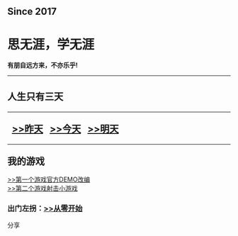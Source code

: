 ## Since 2017
<html>
<head>
<meta charset="utf-8">
<title>思无涯的主页</title>
</head>

<body>
<h1>思无涯，学无涯</h1> 
<b>有朋自远方来，不亦乐乎!</b><hr/><h2>人生只有三天<hr/>
&nbsp;&nbsp;<a href="html\news.html">>>昨天</a>
&nbsp;&nbsp;<a href="html\my.html">>>今天</a>
&nbsp;&nbsp;<a href="html\study.html">>>明天</a>
<hr/>我的游戏</h2>
<a href="game\first game\start_project-release-signed.rar">>>第一个游戏官方DEMO改编</a>
<br>
<a href="game\second game\hello_world2-release-signed.apk">>>第二个游戏射击小游戏</a>
<h3>出门左拐：<a href="http://106.55.33.154">>>从零开始</a>
</h3>


<script type="text/javascript">
 window.onload = function() {
  var show = document.getElementById("show");
  setInterval(function() {
   var time = new Date();
   // 程序计时的月从0开始取值后+1
   var m = time.getMonth() + 1;
   var t = time.getFullYear() + "-" + m + "-"
     + time.getDate() + " " + time.getHours() + ":"
     + time.getMinutes() + ":" + time.getSeconds();
   show.innerHTML = t;
  }, 1000);
 };
</script>

<div class="-mob-share-ui-button -mob-share-open">分享</div>
<div class="-mob-share-ui" style="display: none">
    <ul class="-mob-share-list">
        <li class="-mob-share-weibo"><p>新浪微博</p></li>
        <li class="-mob-share-qzone"><p>QQ空间</p></li>
        <li class="-mob-share-qq"><p>QQ好友</p></li>
        <li class="-mob-share-douban"><p>豆瓣</p></li>
        <li class="-mob-share-facebook"><p>Facebook</p></li>
        <li class="-mob-share-twitter"><p>Twitter</p></li>
    </ul>
    <div class="-mob-share-close">取消</div>
</div>
<div class="-mob-share-ui-bg"></div>
<script id="-mob-share" src="http://f1.webshare.mob.com/code/mob-share.js?appkey=1eca873be5c83"></script>
<!--MOB SHARE END-->
</body>

</html>

